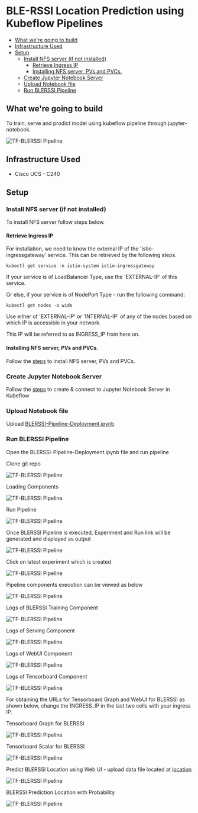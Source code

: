 # BLE-RSSI Location Prediction using Kubeflow Pipelines

<!-- vscode-markdown-toc -->
* [What we're going to build](#Whatweregoingtobuild)
* [Infrastructure Used](#InfrastructureUsed)
* [Setup](#Setup)
	* [Install NFS server (if not installed)](#InstallNFSserverifnotinstalled)
		* [Retrieve Ingress IP](#RetrieveIngressIP)
		* [Installing NFS server, PVs and PVCs.](#InstallingNFSserverPVsandPVCs.)
	* [Create Jupyter Notebook Server](#CreateJupyterNotebookServer)
	* [Upload Notebook file](#UploadNotebookfile)
	* [Run BLERSSI Pipeline](#RunBLERSSIPipeline)

<!-- vscode-markdown-toc-config
	numbering=false
	autoSave=true
	/vscode-markdown-toc-config -->
<!-- /vscode-markdown-toc -->

## <a name='Whatweregoingtobuild'></a>What we're going to build

To train, serve and prodict  model  using kubeflow pipeline through jupyter-notebook.

![TF-BLERSSI Pipeline](pictures/0-blerssi-graph.png)

## <a name='InfrastructureUsed'></a>Infrastructure Used

* Cisco UCS - C240

## <a name='Setup'></a>Setup

### <a name='InstallNFSserverifnotinstalled'></a>Install NFS server (if not installed)

To install NFS server follow steps below.

#### <a name='RetrieveIngressIP'></a>Retrieve Ingress IP

For installation, we need to know the external IP of the 'istio-ingressgateway' service. This can be retrieved by the following steps.  

```
kubectl get service -n istio-system istio-ingressgateway
```

If your service is of LoadBalancer Type, use the 'EXTERNAL-IP' of this service.  

Or else, if your service is of NodePort Type - run the following command:  

```
kubectl get nodes -o wide
```

Use either of 'EXTERNAL-IP' or 'INTERNAL-IP' of any of the nodes based on which IP is accessible in your network.  

This IP will be referred to as INGRESS_IP from here on.

#### <a name='InstallingNFSserverPVsandPVCs.'></a>Installing NFS server, PVs and PVCs.

Follow the [steps](./../install/) to install NFS server, PVs and PVCs.

### <a name='CreateJupyterNotebookServer'></a>Create Jupyter Notebook Server

Follow the [steps](./../notebook#create--connect-to-jupyter-notebook-server) to create & connect to Jupyter Notebook Server in Kubeflow

### <a name='UploadNotebookfile'></a>Upload Notebook file

Upload [BLERSSI-Pipeline-Deployment.ipynb](BLERSSI-Pipeline-Deployment.ipynb)

### <a name='RunBLERSSIPipeline'></a>Run BLERSSI Pipeline

Open the BLERSSI-Pipeline-Deployment.ipynb file and run pipeline

Clone git repo

![TF-BLERSSI Pipeline](pictures/1-git-clone.PNG)

Loading Components

![TF-BLERSSI Pipeline](pictures/2-load-compoents.PNG)


Run Pipeline

![TF-BLERSSI Pipeline](pictures/2-run-pipeline.PNG)


Once BLERSSI Pipeline is executed, Experiment and Run link will be generated and displayed as output

![TF-BLERSSI Pipeline](pictures/3-exp-link.PNG)


Click on latest experiment which is created 

![TF-BLERSSI Pipeline](pictures/4-pipeline-created.PNG)


Pipeline components execution can be viewed as below

![TF-BLERSSI Pipeline](pictures/6-pipeline-completed.PNG)


Logs of BLERSSI Training Component

![TF-BLERSSI Pipeline](pictures/2-training.PNG)


Logs of Serving Component

![TF-BLERSSI Pipeline](pictures/3-serving.PNG)


Logs of WebUI Component

![TF-BLERSSI Pipeline](pictures/4-webui.PNG)


Logs of Tensorboard Component

![TF-BLERSSI Pipeline](pictures/5-tensorboard-log.PNG)

For obtaining the URLs for Tensorboard Graph and WebUI for BLERSSI as shown below, change the INGRESS_IP in the last two cells with your ingress IP.

Tensorboard Graph for BLERSSI

![TF-BLERSSI Pipeline](pictures/5-tensorboard-graph.PNG)


Tensorboard Scalar for BLERSSI

![TF-BLERSSI Pipeline](pictures/5-tensorboard-scalar.PNG)


Predict BLERSSI Location using Web UI - upload data file located at [location](./../data/iBeacon_RSSI_Unlabeled_truncated.csv)

![TF-BLERSSI Pipeline](pictures/7-upload-file-1.png)


BLERSSI Prediction Location with Probability

![TF-BLERSSI Pipeline](pictures/8-show-table.PNG)
